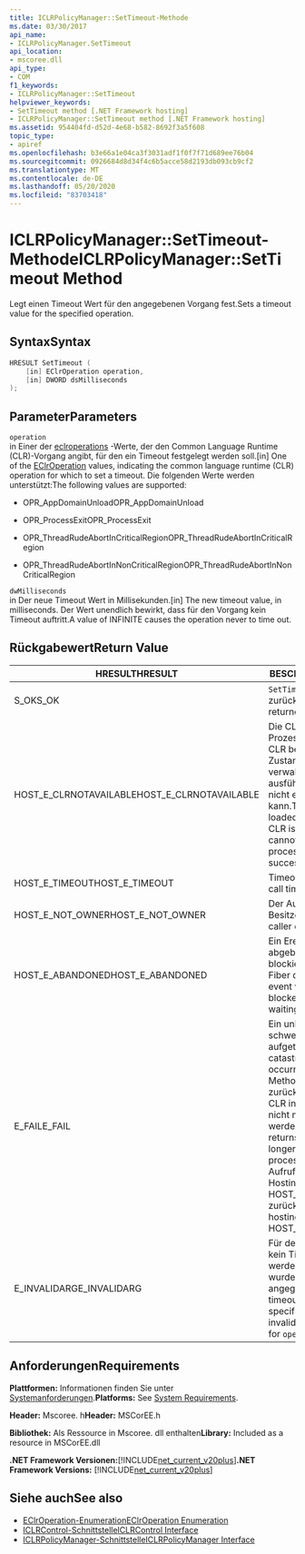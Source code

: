 ```yaml
---
title: ICLRPolicyManager::SetTimeout-Methode
ms.date: 03/30/2017
api_name:
- ICLRPolicyManager.SetTimeout
api_location:
- mscoree.dll
api_type:
- COM
f1_keywords:
- ICLRPolicyManager::SetTimeout
helpviewer_keywords:
- SetTimeout method [.NET Framework hosting]
- ICLRPolicyManager::SetTimeout method [.NET Framework hosting]
ms.assetid: 954404fd-d52d-4e68-b582-8692f3a5f608
topic_type:
- apiref
ms.openlocfilehash: b3e66a1e04ca3f3031adf1f0f7f71d689ee76b04
ms.sourcegitcommit: 0926684d8d34f4c6b5acce58d2193db093cb9cf2
ms.translationtype: MT
ms.contentlocale: de-DE
ms.lasthandoff: 05/20/2020
ms.locfileid: "83703418"
---
```

# <a name="iclrpolicymanagersettimeout-method"></a><span data-ttu-id="db749-102">ICLRPolicyManager::SetTimeout-Methode</span><span class="sxs-lookup"><span data-stu-id="db749-102">ICLRPolicyManager::SetTimeout Method</span></span>
<span data-ttu-id="db749-103">Legt einen Timeout Wert für den angegebenen Vorgang fest.</span><span class="sxs-lookup"><span data-stu-id="db749-103">Sets a timeout value for the specified operation.</span></span>  
  
## <a name="syntax"></a><span data-ttu-id="db749-104">Syntax</span><span class="sxs-lookup"><span data-stu-id="db749-104">Syntax</span></span>  
  
```cpp  
HRESULT SetTimeout (  
    [in] EClrOperation operation,  
    [in] DWORD dsMilliseconds  
);  
```  
  
## <a name="parameters"></a><span data-ttu-id="db749-105">Parameter</span><span class="sxs-lookup"><span data-stu-id="db749-105">Parameters</span></span>  
 `operation`  
 <span data-ttu-id="db749-106">in Einer der [eclroperations](eclroperation-enumeration.md) -Werte, der den Common Language Runtime (CLR)-Vorgang angibt, für den ein Timeout festgelegt werden soll.</span><span class="sxs-lookup"><span data-stu-id="db749-106">[in] One of the [EClrOperation](eclroperation-enumeration.md) values, indicating the common language runtime (CLR) operation for which to set a timeout.</span></span> <span data-ttu-id="db749-107">Die folgenden Werte werden unterstützt:</span><span class="sxs-lookup"><span data-stu-id="db749-107">The following values are supported:</span></span>  
  
- <span data-ttu-id="db749-108">OPR_AppDomainUnload</span><span class="sxs-lookup"><span data-stu-id="db749-108">OPR_AppDomainUnload</span></span>  
  
- <span data-ttu-id="db749-109">OPR_ProcessExit</span><span class="sxs-lookup"><span data-stu-id="db749-109">OPR_ProcessExit</span></span>  
  
- <span data-ttu-id="db749-110">OPR_ThreadRudeAbortInCriticalRegion</span><span class="sxs-lookup"><span data-stu-id="db749-110">OPR_ThreadRudeAbortInCriticalRegion</span></span>  
  
- <span data-ttu-id="db749-111">OPR_ThreadRudeAbortInNonCriticalRegion</span><span class="sxs-lookup"><span data-stu-id="db749-111">OPR_ThreadRudeAbortInNonCriticalRegion</span></span>  
  
 `dwMilliseconds`  
 <span data-ttu-id="db749-112">in Der neue Timeout Wert in Millisekunden.</span><span class="sxs-lookup"><span data-stu-id="db749-112">[in] The new timeout value, in milliseconds.</span></span> <span data-ttu-id="db749-113">Der Wert unendlich bewirkt, dass für den Vorgang kein Timeout auftritt.</span><span class="sxs-lookup"><span data-stu-id="db749-113">A value of INFINITE causes the operation never to time out.</span></span>  
  
## <a name="return-value"></a><span data-ttu-id="db749-114">Rückgabewert</span><span class="sxs-lookup"><span data-stu-id="db749-114">Return Value</span></span>  
  
|<span data-ttu-id="db749-115">HRESULT</span><span class="sxs-lookup"><span data-stu-id="db749-115">HRESULT</span></span>|<span data-ttu-id="db749-116">BESCHREIBUNG</span><span class="sxs-lookup"><span data-stu-id="db749-116">Description</span></span>|  
|-------------|-----------------|  
|<span data-ttu-id="db749-117">S_OK</span><span class="sxs-lookup"><span data-stu-id="db749-117">S_OK</span></span>|<span data-ttu-id="db749-118">`SetTimeout`wurde erfolgreich zurückgegeben.</span><span class="sxs-lookup"><span data-stu-id="db749-118">`SetTimeout` returned successfully.</span></span>|  
|<span data-ttu-id="db749-119">HOST_E_CLRNOTAVAILABLE</span><span class="sxs-lookup"><span data-stu-id="db749-119">HOST_E_CLRNOTAVAILABLE</span></span>|<span data-ttu-id="db749-120">Die CLR wurde nicht in einen Prozess geladen, oder die CLR befindet sich in einem Zustand, in dem Sie verwalteten Code nicht ausführen oder den-Befehl nicht erfolgreich verarbeiten kann.</span><span class="sxs-lookup"><span data-stu-id="db749-120">The CLR has not been loaded into a process, or the CLR is in a state in which it cannot run managed code or process the call successfully.</span></span>|  
|<span data-ttu-id="db749-121">HOST_E_TIMEOUT</span><span class="sxs-lookup"><span data-stu-id="db749-121">HOST_E_TIMEOUT</span></span>|<span data-ttu-id="db749-122">Timeout des Aufrufes.</span><span class="sxs-lookup"><span data-stu-id="db749-122">The call timed out.</span></span>|  
|<span data-ttu-id="db749-123">HOST_E_NOT_OWNER</span><span class="sxs-lookup"><span data-stu-id="db749-123">HOST_E_NOT_OWNER</span></span>|<span data-ttu-id="db749-124">Der Aufrufer ist nicht Besitzer der Sperre.</span><span class="sxs-lookup"><span data-stu-id="db749-124">The caller does not own the lock.</span></span>|  
|<span data-ttu-id="db749-125">HOST_E_ABANDONED</span><span class="sxs-lookup"><span data-stu-id="db749-125">HOST_E_ABANDONED</span></span>|<span data-ttu-id="db749-126">Ein Ereignis wurde abgebrochen, während ein blockierter Thread oder eine Fiber darauf wartete.</span><span class="sxs-lookup"><span data-stu-id="db749-126">An event was canceled while a blocked thread or fiber was waiting on it.</span></span>|  
|<span data-ttu-id="db749-127">E_FAIL</span><span class="sxs-lookup"><span data-stu-id="db749-127">E_FAIL</span></span>|<span data-ttu-id="db749-128">Ein unbekannter schwerwiegender Fehler ist aufgetreten.</span><span class="sxs-lookup"><span data-stu-id="db749-128">An unknown catastrophic failure occurred.</span></span> <span data-ttu-id="db749-129">Nachdem eine Methode E_FAIL zurückgegeben hat, kann die CLR innerhalb des Prozesses nicht mehr verwendet werden.</span><span class="sxs-lookup"><span data-stu-id="db749-129">After a method returns E_FAIL, the CLR is no longer usable within the process.</span></span> <span data-ttu-id="db749-130">Nachfolgende Aufrufe von Hostingmethoden geben HOST_E_CLRNOTAVAILABLE zurück.</span><span class="sxs-lookup"><span data-stu-id="db749-130">Subsequent calls to hosting methods return HOST_E_CLRNOTAVAILABLE.</span></span>|  
|<span data-ttu-id="db749-131">E_INVALIDARG</span><span class="sxs-lookup"><span data-stu-id="db749-131">E_INVALIDARG</span></span>|<span data-ttu-id="db749-132">Für den angegebenen kann kein Timeout festgelegt werden `operation` , oder für wurde ein ungültiger Wert angegeben `operation` .</span><span class="sxs-lookup"><span data-stu-id="db749-132">A timeout cannot be set for the specified `operation`, or an invalid value was supplied for `operation`.</span></span>|  
  
## <a name="requirements"></a><span data-ttu-id="db749-133">Anforderungen</span><span class="sxs-lookup"><span data-stu-id="db749-133">Requirements</span></span>  
 <span data-ttu-id="db749-134">**Plattformen:** Informationen finden Sie unter [Systemanforderungen](../../get-started/system-requirements.md).</span><span class="sxs-lookup"><span data-stu-id="db749-134">**Platforms:** See [System Requirements](../../get-started/system-requirements.md).</span></span>  
  
 <span data-ttu-id="db749-135">**Header:** Mscoree. h</span><span class="sxs-lookup"><span data-stu-id="db749-135">**Header:** MSCorEE.h</span></span>  
  
 <span data-ttu-id="db749-136">**Bibliothek:** Als Ressource in Mscoree. dll enthalten</span><span class="sxs-lookup"><span data-stu-id="db749-136">**Library:** Included as a resource in MSCorEE.dll</span></span>  
  
 <span data-ttu-id="db749-137">**.NET Framework Versionen:**[!INCLUDE[net_current_v20plus](../../../../includes/net-current-v20plus-md.md)]</span><span class="sxs-lookup"><span data-stu-id="db749-137">**.NET Framework Versions:** [!INCLUDE[net_current_v20plus](../../../../includes/net-current-v20plus-md.md)]</span></span>  
  
## <a name="see-also"></a><span data-ttu-id="db749-138">Siehe auch</span><span class="sxs-lookup"><span data-stu-id="db749-138">See also</span></span>

- [<span data-ttu-id="db749-139">EClrOperation-Enumeration</span><span class="sxs-lookup"><span data-stu-id="db749-139">EClrOperation Enumeration</span></span>](eclroperation-enumeration.md)
- [<span data-ttu-id="db749-140">ICLRControl-Schnittstelle</span><span class="sxs-lookup"><span data-stu-id="db749-140">ICLRControl Interface</span></span>](iclrcontrol-interface.md)
- [<span data-ttu-id="db749-141">ICLRPolicyManager-Schnittstelle</span><span class="sxs-lookup"><span data-stu-id="db749-141">ICLRPolicyManager Interface</span></span>](iclrpolicymanager-interface.md)

